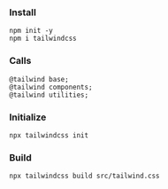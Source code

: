 ### Install
```
npm init -y
npm i tailwindcss
```

### Calls
```
@tailwind base;
@tailwind components;
@tailwind utilities;
```

### Initialize
```
npx tailwindcss init
```

### Build
```
npx tailwindcss build src/tailwind.css
```